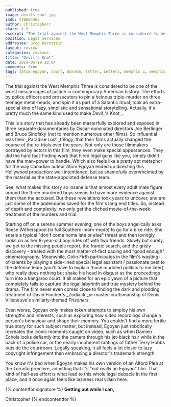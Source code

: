```yaml
---
published: true
image: devils-knot-jpg
imdb: tt0804463
author: christopherr
stars: 1.5
excerpt: "The trial against the West Memphis Three is considered to be one of the worst miscarriages of justice in contemporary American history."
position: Legal Services
addressee: Greg Bernstein
layout: review
categories: reviews
title: "Devil's Knot"
date: 2014-05-19 18:04
comments: true
tags: [atom egoyan, court, ddrama, letter, Letters, memphis 3, memphis three]
---
```

The trial against the West Memphis Three is considered to be one of the worst miscarriages of justice in contemporary American history. The efforts by police officers and prosecutors to pin a heinous triple-murder on three teenage metal-heads, and spin it as part of a Satantic ritual, took an extra-special kind of lazy, simplistic and sensational storytelling. Actually, it's pretty much the same kind used to make _Devil__'s Knot_.

This is a story that has already been masterfully explored and exposed in three separate documentaries by Oscar-nominated directors Joe Berlinger and Bruce Sinofsky (not to mention numerous other films). So influential was their _Paradise Lost _trilogy, that their films actually changed the course of the re-trials over the years. Not only are those filmmakers portrayed by actors in this film, they even make special appearances. They did the hard fact-finding work that hired legal guns like you, simply didn't have the man-power to handle. Which also feels like a pretty apt metaphor for the way Canadian auteur Atom Egoyan ended up directing this Hollywood production: well intentioned, but as shamefully overwhelmed by the material as the state-appointed defense team.

See, what makes this story so insane is that almost every adult male figure around the three murdered boys seems to have more evidence against them than the accused. But these revelations took years to uncover, and are just some of the addendums saved for the film's long end titles. So, instead of depth and complexity, we only get the cliched movie-of-the-week treatment of the murders and trial. 

Starting off on a serene summer evening, one of the boys angelically asks Reese Witherspoon (in full Southern-mom-mode) to go for a bike ride. She snarls a typical "don't come home late or else" threat and then lovingly looks on as her 8-year-old boy rides off with two friends. Slowly but surely, we get to the missing people report, the frantic search, and the grisly discovery - treated with the most matter-of-fact pacing and "good enough" cinematography. Meanwhile, Colin Firth participates in the film's wasting-of-talents by playing a side-lined special legal assistant / passionate pest to the defense team (you'll have to explain those muddled politics to me later), who really does nothing but shake his head in disgust as the proceedings turn into a kangaroo court. It all makes for an epic yawn of a picture that completely fails to capture the legal labyrinth and true mystery behind the drama. The film never even comes close to finding the dark and plodding treatment of David Fincher's _Zodiack _or master-craftsmanship of Denis Villeneuve's similarly-themed _Prisoners_.

Even worse, Egoyan only makes token attempts to employ his own strengths and interests, such as exploring how video recordings change a person's behaviour and shape their memory. You couldn't find a more fertile true story for such subject matter, but instead, Egoyan just robotically recreates the iconic moments caught on video, such as when Damien Echols looks defiantly into the camera through his jet-black hair while in the back of a police car, or the nearly incoherent rantings of father Terry Hobbs outside the courtroom. Legally speaking, it all feels a lot closer to lazy copyright infringement than embracing a director's trademark strength.

You know it's bad when Egoyan makes his own version of an Alford Plea at the Toronto premiere, admitting that it's "not really an Egoyan" film. That kind of half-ass effort is what lead to this whole legal debacle in the first place, and it once again feels like laziness real villain here. 

{% contentfor signature %}
**Getting out while I can,**

Christopher
{% endcontentfor %}